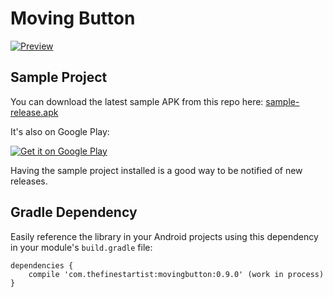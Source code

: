 # Moving Button

[![Preview](http://img.youtube.com/vi/myheMkavjzk/0.jpg)](http://www.youtube.com/watch?v=myheMkavjzk)

## Sample Project

You can download the latest sample APK from this repo here: [sample-release.apk](https://github.com/thefinestartist/movingbutton/blob/master/sample/sample-release.apk)

It's also on Google Play:

<a href="https://play.google.com/store/apps/details?id=com.thefinestartist.movingbutton.sample">
  <img alt="Get it on Google Play"
       src="https://developer.android.com/images/brand/en_generic_rgb_wo_60.png" />
</a>

Having the sample project installed is a good way to be notified of new releases.

## Gradle Dependency

Easily reference the library in your Android projects using this dependency in your module's `build.gradle` file:

```Gradle
dependencies {
    compile 'com.thefinestartist:movingbutton:0.9.0' (work in process)
}
```